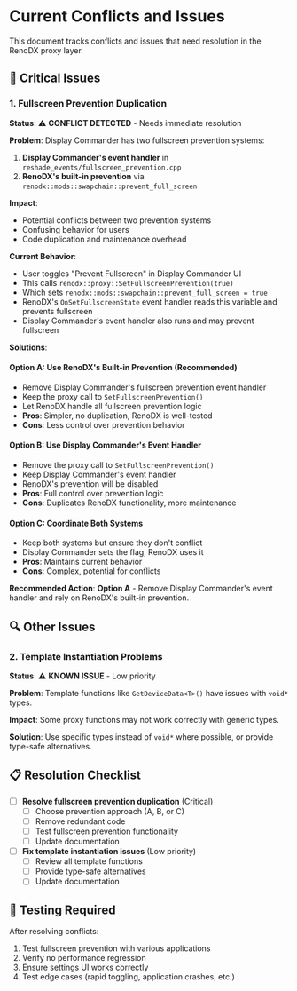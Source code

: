 # Current Conflicts and Issues

This document tracks conflicts and issues that need resolution in the RenoDX proxy layer.

## 🚨 Critical Issues

### 1. Fullscreen Prevention Duplication

**Status**: ⚠️ **CONFLICT DETECTED** - Needs immediate resolution

**Problem**: Display Commander has two fullscreen prevention systems:
1. **Display Commander's event handler** in `reshade_events/fullscreen_prevention.cpp`
2. **RenoDX's built-in prevention** via `renodx::mods::swapchain::prevent_full_screen`

**Impact**: 
- Potential conflicts between two prevention systems
- Confusing behavior for users
- Code duplication and maintenance overhead

**Current Behavior**:
- User toggles "Prevent Fullscreen" in Display Commander UI
- This calls `renodx::proxy::SetFullscreenPrevention(true)`
- Which sets `renodx::mods::swapchain::prevent_full_screen = true`
- RenoDX's `OnSetFullscreenState` event handler reads this variable and prevents fullscreen
- Display Commander's event handler also runs and may prevent fullscreen

**Solutions**:

#### Option A: Use RenoDX's Built-in Prevention (Recommended)
- Remove Display Commander's fullscreen prevention event handler
- Keep the proxy call to `SetFullscreenPrevention()`
- Let RenoDX handle all fullscreen prevention logic
- **Pros**: Simpler, no duplication, RenoDX is well-tested
- **Cons**: Less control over prevention behavior

#### Option B: Use Display Commander's Event Handler
- Remove the proxy call to `SetFullscreenPrevention()`
- Keep Display Commander's event handler
- RenoDX's prevention will be disabled
- **Pros**: Full control over prevention logic
- **Cons**: Duplicates RenoDX functionality, more maintenance

#### Option C: Coordinate Both Systems
- Keep both systems but ensure they don't conflict
- Display Commander sets the flag, RenoDX uses it
- **Pros**: Maintains current behavior
- **Cons**: Complex, potential for conflicts

**Recommended Action**: **Option A** - Remove Display Commander's event handler and rely on RenoDX's built-in prevention.

## 🔍 Other Issues

### 2. Template Instantiation Problems
**Status**: ⚠️ **KNOWN ISSUE** - Low priority

**Problem**: Template functions like `GetDeviceData<T>()` have issues with `void*` types.

**Impact**: Some proxy functions may not work correctly with generic types.

**Solution**: Use specific types instead of `void*` where possible, or provide type-safe alternatives.

## 📋 Resolution Checklist

- [ ] **Resolve fullscreen prevention duplication** (Critical)
  - [ ] Choose prevention approach (A, B, or C)
  - [ ] Remove redundant code
  - [ ] Test fullscreen prevention functionality
  - [ ] Update documentation
- [ ] **Fix template instantiation issues** (Low priority)
  - [ ] Review all template functions
  - [ ] Provide type-safe alternatives
  - [ ] Update documentation

## 🧪 Testing Required

After resolving conflicts:
1. Test fullscreen prevention with various applications
2. Verify no performance regression
3. Ensure settings UI works correctly
4. Test edge cases (rapid toggling, application crashes, etc.)
